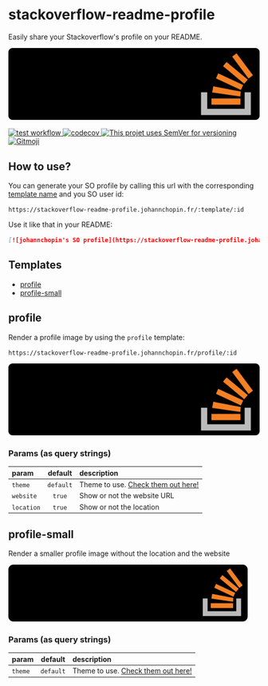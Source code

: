 # stackoverflow-readme-profile

Easily share your Stackoverflow's profile on your README.

![SO profile](./docs/profile/themes/dark.svg)

<a href="https://github.com/johannchopin/stackoverflow-readme-profile/actions">
  <img src="https://github.com/johannchopin/stackoverflow-readme-profile/actions/workflows/test.yml/badge.svg" alt="test workflow">
</a>
<a href="https://codecov.io/gh/johannchopin/stackoverflow-readme-profile">
  <img src="https://codecov.io/gh/johannchopin/stackoverflow-readme-profile/branch/main/graph/badge.svg" alt="codecov">
</a>
<a href="https://semver.org/">
  <img src="https://img.shields.io/badge/Versioning-SemVer-blue" alt="This projet uses SemVer for versioning"/>
</a>
<a href="https://gitmoji.dev">
  <img src="https://img.shields.io/badge/gitmoji-%20😜%20😍-FFDD67.svg" alt="Gitmoji">
</a>

## How to use?

You can generate your SO profile by calling this url with the corresponding [template name](#templates) and you SO user id:

```
https://stackoverflow-readme-profile.johannchopin.fr/:template/:id
```

Use it like that in your README:

```md
[![johannchopin's SO profile](https://stackoverflow-readme-profile.johannchopin.fr/profile/8583669)](https://github.com/johannchopin/stackoverflow-readme-profile)
```

## Templates
- [profile](#profile)
- [profile-small](#profile-small)

## profile

Render a profile image by using the `profile` template:

```
https://stackoverflow-readme-profile.johannchopin.fr/profile/:id
```

![profile](./docs/profile/themes/dark.svg)

### Params (as query strings)

|    param   |  default  |               description              |
|:-----------|:---------:|:---------------------------------------|
| `theme`    | `default` | Theme to use. [Check them out here!](./docs/profile/README.md) |
| `website`  | `true`    | Show or not the website URL            |
| `location` | `true`    | Show or not the location               |


## profile-small

Render a smaller profile image without the location and the website

![profile](./docs/profile-small/themes/dark.svg)

### Params (as query strings)

|    param   |  default  |               description              |
|:-----------|:---------:|:---------------------------------------|
| `theme`    | `default` | Theme to use. [Check them out here!](./docs/profile-small/README.md) |
